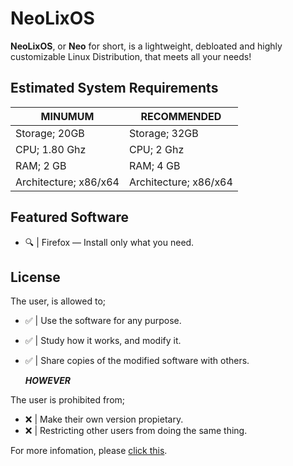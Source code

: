# NeoLixOS
 **NeoLixOS**, or **Neo** for short, is a lightweight, debloated and highly customizable Linux Distribution, that meets all your needs! 

 ## Estimated System Requirements
 |        MINUMUM        |       RECOMMENDED     |
 |-----------------------|-----------------------|
 | Storage; 20GB         | Storage; 32GB         |
 | CPU; 1.80 Ghz         | CPU; 2 Ghz            |
 | RAM; 2 GB             | RAM; 4 GB             |
 | Architecture; x86/x64 | Architecture; x86/x64 |

##  Featured Software
- 🔍 | Firefox — Install only what you need.

## License
The user, is allowed to;
- ✅ | Use the software for any purpose.
- ✅ | Study how it works, and modify it.
- ✅ | Share copies of the modified software with others.

  ***HOWEVER***

The user is prohibited from;
  - ❌ | Make their own version propietary.
  - ❌ | Restricting other users from doing the same thing.

For more infomation, please [click this](https://github.com/SlavenGR/NeoLixOS/?tab=GPL-3.0-1-ov-file).
